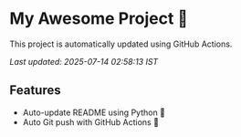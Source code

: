 # My Awesome Project 🚀

This project is automatically updated using GitHub Actions.

_Last updated: 2025-07-14 02:58:13 IST_

## Features
- Auto-update README using Python 🐍
- Auto Git push with GitHub Actions 🤖
